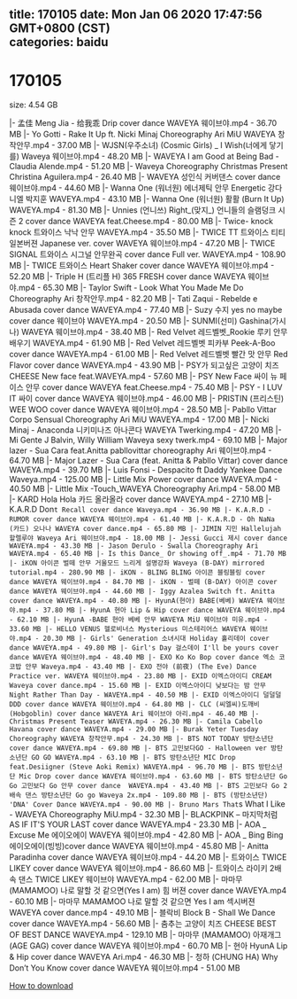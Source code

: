 
title: 170105
date: Mon Jan 06 2020 17:47:56 GMT+0800 (CST)    
categories: baidu
---

# 170105
size: 4.54 GB
 
 
|- 孟佳 Meng Jia - 给我乖 Drip cover dance WAVEYA 웨이브야.mp4 - 36.70 MB
|- Yo Gotti - Rake It Up ft. Nicki Minaj Choreography Ari MiU WAVEYA 창작안무.mp4 - 37.00 MB
|- WJSN(우주소녀) (Cosmic Girls) _ I Wish(너에게 닿기를) Waveya 웨이브야.mp4 - 48.20 MB
|- WAVEYA I am Good at Being Bad - Claudia Alende.mp4 - 51.20 MB
|- Waveya Choreography Christmas Present Christina Aguilera.mp4 - 26.40 MB
|- WAVEYA 성인식 커버댄스 cover dance 웨이브야.mp4 - 44.60 MB
|- Wanna One (워너원) 에너제틱 안무 Energetic 강다니엘 박지훈 WAVEYA.mp4 - 43.10 MB
|- Wanna One (워너원) 활활 (Burn It Up) WAVEYA.mp4 - 81.30 MB
|- Unnies (언니쓰) Right_(맞지_) 언니들의 슬램덩크 시즌 2 cover dance WAVEYA feat.Cheese.mp4 - 80.00 MB
|- Twice- knock knock 트와이스 낙낙 안무 WAVEYA.mp4 - 35.50 MB
|- TWICE TT 트와이스 티티 일본버젼 Japanese ver. cover WAVEYA 웨이브야.mp4 - 47.20 MB
|- TWICE SIGNAL 트와이스 시그널 안무완곡 cover dance Full ver. WAVEYA.mp4 - 108.90 MB
|- TWICE 트와이스 Heart Shaker cover dance WAVEYA 웨이브야.mp4 - 52.20 MB
|- Triple H (트리플 H) 365 FRESH cover dance WAVEYA 웨이브야.mp4 - 65.30 MB
|- Taylor Swift - Look What You Made Me Do Choreography Ari 창작안무.mp4 - 82.20 MB
|- Tati Zaqui - Rebelde e Abusada cover dance WAVEYA.mp4 - 77.40 MB
|- Suzy 수지 yes no maybe cover dance 웨이브야 WAVEYA.mp4 - 20.50 MB
|- SUNMI(선미) Gashina(가시나) WAVEYA 웨이브야.mp4 - 38.40 MB
|- Red Velvet 레드벨벳_Rookie 루키 안무배우기 WAVEYA.mp4 - 61.90 MB
|- Red Velvet 레드벨벳 피카부 Peek-A-Boo cover dance WAVEYA.mp4 - 61.00 MB
|- Red Velvet 레드벨벳 빨간 맛 안무 Red Flavor cover dance WAVEYA.mp4 - 43.90 MB
|- PSY가 되고싶은 고양이 치즈 CHEESE New face feat.WAVEYA.mp4 - 57.60 MB
|- PSY New Face 싸이 뉴 페이스 안무 cover dance WAVEYA feat.Cheese.mp4 - 75.40 MB
|- PSY - I LUV IT 싸이 cover dance WAVEYA 웨이브야.mp4 - 46.00 MB
|- PRISTIN (프리스틴) WEE WOO cover dance WAVEYA 웨이브야.mp4 - 28.50 MB
|- Pabllo Vittar Corpo Sensual Choreography Ari MiU WAVEYA.mp4 - 17.00 MB
|- Nicki Minaj - Anaconda 니키미나즈 아나콘다 WAVEYA Twerking.mp4 - 47.20 MB
|- Mi Gente J Balvin, Willy William Waveya sexy twerk.mp4 - 69.10 MB
|- Major lazer - Sua Cara feat.Anitta pabllovittar choreography Ari 웨이브야.mp4 - 64.70 MB
|- Major Lazer - Sua Cara (feat. Anitta & Pabllo Vittar) cover dance WAVEYA.mp4 - 39.70 MB
|- Luis Fonsi - Despacito ft Daddy Yankee Dance Waveya.mp4 - 125.00 MB
|- Little Mix Power cover dance WAVEYA.mp4 - 40.50 MB
|- Little Mix -Touch_WAVEYA Choreography Ari.mp4 - 58.00 MB
|- KARD Hola Hola 카드 올라올라 cover dance WAVEYA.mp4 - 27.10 MB
|- K.A.R.D Don`t Recall cover dance Waveya.mp4 - 36.90 MB
|- K.A.R.D - RUMOR cover dance WAVEYA 웨이브야.mp4 - 61.40 MB
|- K.A.R.D - Oh NaNa (카드) 오나나 WAVEYA cover dance.mp4 - 65.80 MB
|- JIMIN 지민 Hallelujah 할렐루야 Waveya Ari 웨이브야.mp4 - 18.00 MB
|- Jessi Gucci 제시 cover dance WAVEYA.mp4 - 43.30 MB
|- Jason Derulo - Swalla Choreography Ari WAVEYA.mp4 - 65.40 MB
|- Is this Dance_ Or showing off_.mp4 - 71.70 MB
|- iKON 아이콘 벌떼 안무 거울모드 느리게 설명강좌 Waveya (B-DAY) mirrored tutorial.mp4 - 280.90 MB
|- iKON - BLING BLING 아이콘 블링블링 cover dance WAVEYA 웨이브야.mp4 - 84.70 MB
|- iKON - 벌떼 (B-DAY) 아이콘 cover dance WAVEYA 웨이브야.mp4 - 44.60 MB
|- Iggy Azalea Switch ft. Anitta cover dance WAVEYA.mp4 - 40.80 MB
|- HyunA(현아) BABE(베베) WAVEYA 웨이브야.mp4 - 37.80 MB
|- HyunA 현아 Lip & Hip cover dance WAVEYA 웨이브야.mp4 - 62.10 MB
|- HyunA -BABE 현아 베베 안무 WAVEYA MiU 웨이브야 미유.mp4 - 33.60 MB
|- HELLO VENUS 헬로비너스 Mysterious 미스테리어스 WAVEYA 웨이브야.mp4 - 20.30 MB
|- Girls' Generation 소녀시대 Holiday 홀리데이 cover dance WAVEYA.mp4 - 49.80 MB
|- Girl's Day 걸스데이 I'll be yours cover dance WAVEYA 웨이브야.mp4 - 48.40 MB
|- EXO Ko Ko Bop cover dance 엑소 코코밥 안무 Waveya.mp4 - 43.40 MB
|- EXO 전야 (前夜) (The Eve) Dance Practice ver. WAVEYA 웨이브야.mp4 - 23.80 MB
|- EXID 이엑스아이디 CREAM Waveya cover dance.mp4 - 15.60 MB
|- EXID 이엑스아이디 낮보다는 밤 안무 Night Rather Than Day - WAVEYA.mp4 - 40.50 MB
|- EXID 이엑스아이디 덜덜덜 DDD cover dance WAVEYA 웨이브야.mp4 - 64.80 MB
|- CLC (씨엘씨)도깨비 (Hobgoblin) cover dance WAVEYA Ari 웨이브야 아리.mp4 - 46.40 MB
|- Christmas Present Teaser WAVEYA.mp4 - 26.30 MB
|- Camila Cabello Havana cover dance WAVEYA.mp4 - 29.00 MB
|- Burak Yeter Tuesday Choreography WAVEYA 창작안무.mp4 - 24.30 MB
|- BTS NOT TODAY 방탄소년단 cover dance WAVEYA.mp4 - 69.80 MB
|- BTS 고민보다GO - Halloween ver 방탄소년단 GO GO WAVEYA.mp4 - 63.10 MB
|- BTS 방탄소년단 MIC Drop feat.Desiigner (Steve Aoki Remix) WAVEYA.mp4 - 96.70 MB
|- BTS 방탄소년단 Mic Drop cover dance WAVEYA 웨이브야.mp4 - 63.60 MB
|- BTS 방탄소년단 Go Go 고민보다 Go 안무 cover dance  WAVEYA.mp4 - 43.40 MB
|- BTS 고민보다 Go 2배속 댄스 방탄소년단 Go go Waveya 2x.mp4 - 109.80 MB
|- BTS (방탄소년단) 'DNA' Cover Dance WAVEYA.mp4 - 90.00 MB
|- Bruno Mars That`s What I Like - WAVEYA Choreography MiU.mp4 - 32.30 MB
|- BLACKPINK – 마지막처럼 AS IF IT'S YOUR LAST cover dance WAVEYA.mp4 - 23.30 MB
|- AOA _ Excuse Me 에이오에이 WAVEYA 웨이브야.mp4 - 42.80 MB
|- AOA _ Bing Bing 에이오에이(빙빙)cover dance WAVEYA 웨이브야.mp4 - 45.80 MB
|- Anitta Paradinha cover dance WAVEYA 웨이브야.mp4 - 44.20 MB
|- 트와이스 TWICE LIKEY cover dance WAVEYA 웨이브야.mp4 - 86.60 MB
|- 트와이스 라이키 2배속 댄스 TWICE LIKEY 웨이브야 WAVEYA.mp4 - 62.00 MB
|- 마마무(MAMAMOO) 나로 말할 것 같으면(Yes I am) 힘 버젼 cover dance WAVEYA.mp4 - 60.10 MB
|- 마마무 MAMAMOO 나로 말할 것 같으면 Yes I am 섹시버젼 WAVEYA cover dance.mp4 - 49.10 MB
|- 블락비 Block B - Shall We Dance cover dance WAVEYA.mp4 - 56.60 MB
|- 춤추는 고양이 치즈 CHEESE BEST OF BEST DANCE WAVEYA.mp4 - 129.10 MB
|- 마마무 (MAMAMOO) 아재개그 (AGE GAG) cover dance WAVEYA 웨이브야.mp4 - 60.70 MB
|- 현아 HyunA Lip & Hip cover dance WAVEYA Ari.mp4 - 46.30 MB
|- 청하 (CHUNG HA) Why Don’t You Know cover dance WAVEYA 웨이브야.mp4 - 51.00 MB

[How to download](https://bpcam.bemobtrk.com/go/2ceec3aa-1ca2-46d6-b9ff-aaa5c184517c?jno=134)